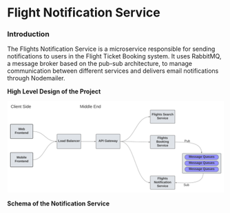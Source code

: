 # Flight Notification Service

<h3>Introduction</h3>
<p>
    The Flights Notification Service is a microservice responsible for sending notifications to users in the Flight Ticket Booking system. It uses RabbitMQ, a message broker based on the pub-sub architecture, to manage communication between different services and delivers email notifications through Nodemailer.
</p>

**High Level Design of the Project**

![High Level Design](src/High-Level-Design.png)

**Schema of the Notification Service**

